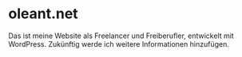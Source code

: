# oleant.net
Das ist meine Website als Freelancer und Freiberufler, entwickelt mit WordPress. 
Zukünftig werde ich weitere Informationen hinzufügen.
